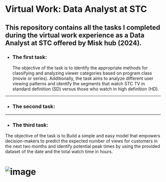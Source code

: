 # **Virtual Work: Data Analyst at STC**
## This repository contains all the tasks I completed during the virtual work experience as a Data Analyst at STC offered by Misk hub (2024).
* ### The first task:
    The objective of the task is to identify the appropriate methods for classifying and analyzing viewer categories based on program class (movie or series). Additionally, the task aims to analyze different user viewing patterns and identify the segments that watch STC TV in standard definition (SD) versus those who watch in high definition (HD).
-----------------------------
* ### The second task:

----------------------------
* ### The third task:
 The objective of the task is to Build a simple and easy model that empowers decision-makers to predict the expected number of views for customers in the next two months and identify potential peak times by using the provided dataset of the date and the total watch time in hours.



# ![image](https://github.com/Norah-Alsalhi/VirtualWork-Data-Analyst-at-STC-Misk/assets/109601713/e209dda4-1e29-4fd5-8907-e8dfc0f27838)

